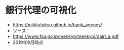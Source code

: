 # 銀行代理の可視化 
- https://mikitytokyo.github.io/bank_agency/
- ソース：
 - https://www.fsa.go.jp/menkyo/menkyoj/dairi_a.pdf
 - 2019年9月時点 
